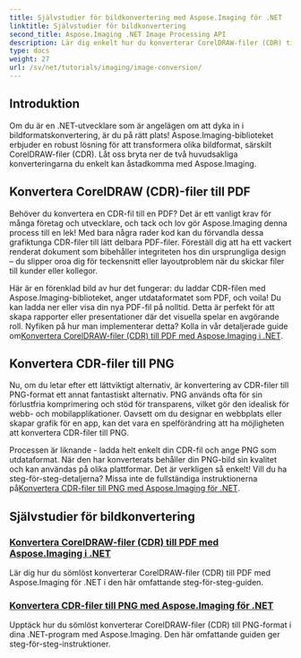 ```yaml
---
title: Självstudier för bildkonvertering med Aspose.Imaging för .NET
linktitle: Självstudier för bildkonvertering
second_title: Aspose.Imaging .NET Image Processing API
description: Lär dig enkelt hur du konverterar CorelDRAW-filer (CDR) till PDF och PNG med omfattande Aspose.Imaging-handledningar skräddarsydda för .NET-utvecklare.
type: docs
weight: 27
url: /sv/net/tutorials/imaging/image-conversion/
---
```

## Introduktion

Om du är en .NET-utvecklare som är angelägen om att dyka in i bildformatskonvertering, är du på rätt plats! Aspose.Imaging-biblioteket erbjuder en robust lösning för att transformera olika bildformat, särskilt CorelDRAW-filer (CDR). Låt oss bryta ner de två huvudsakliga konverteringarna du enkelt kan åstadkomma med Aspose.Imaging.

## Konvertera CorelDRAW (CDR)-filer till PDF

Behöver du konvertera en CDR-fil till en PDF? Det är ett vanligt krav för många företag och utvecklare, och tack och lov gör Aspose.Imaging denna process till en lek! Med bara några rader kod kan du förvandla dessa grafiktunga CDR-filer till lätt delbara PDF-filer. Föreställ dig att ha ett vackert renderat dokument som bibehåller integriteten hos din ursprungliga design – du slipper oroa dig för teckensnitt eller layoutproblem när du skickar filer till kunder eller kollegor. 

 Här är en förenklad bild av hur det fungerar: du laddar CDR-filen med Aspose.Imaging-biblioteket, anger utdataformatet som PDF, och voila! Du kan ladda ner eller visa din nya PDF-fil på nolltid. Detta är perfekt för att skapa rapporter eller presentationer där det visuella spelar en avgörande roll. Nyfiken på hur man implementerar detta? Kolla in vår detaljerade guide om[Konvertera CorelDRAW-filer (CDR) till PDF med Aspose.Imaging i .NET](./convert-cdr-files-to-pdf/).

## Konvertera CDR-filer till PNG

Nu, om du letar efter ett lättviktigt alternativ, är konvertering av CDR-filer till PNG-format ett annat fantastiskt alternativ. PNG används ofta för sin förlustfria komprimering och stöd för transparens, vilket gör den idealisk för webb- och mobilapplikationer. Oavsett om du designar en webbplats eller skapar grafik för en app, kan det vara en spelförändring att ha möjligheten att konvertera CDR-filer till PNG.

 Processen är liknande - ladda helt enkelt din CDR-fil och ange PNG som utdataformat. När den har konverterats behåller din PNG-bild sin kvalitet och kan användas på olika plattformar. Det är verkligen så enkelt! Vill du ha steg-för-steg-detaljerna? Missa inte de fullständiga instruktionerna på[Konvertera CDR-filer till PNG med Aspose.Imaging för .NET](./convert-cdr-files-to-png/).

## Självstudier för bildkonvertering
### [Konvertera CorelDRAW-filer (CDR) till PDF med Aspose.Imaging i .NET](./convert-cdr-files-to-pdf/)
Lär dig hur du sömlöst konverterar CorelDRAW-filer (CDR) till PDF med Aspose.Imaging för .NET i den här omfattande steg-för-steg-guiden.
### [Konvertera CDR-filer till PNG med Aspose.Imaging för .NET](./convert-cdr-files-to-png/)
Upptäck hur du sömlöst konverterar CorelDRAW-filer (CDR) till PNG-format i dina .NET-program med Aspose.Imaging. Den här omfattande guiden ger steg-för-steg-instruktioner.